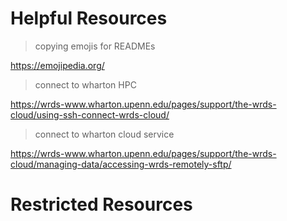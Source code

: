 # Helpful Resources

> copying emojis for READMEs

https://emojipedia.org/

> connect to wharton HPC

https://wrds-www.wharton.upenn.edu/pages/support/the-wrds-cloud/using-ssh-connect-wrds-cloud/

> connect to wharton cloud service

https://wrds-www.wharton.upenn.edu/pages/support/the-wrds-cloud/managing-data/accessing-wrds-remotely-sftp/

# Restricted Resources

